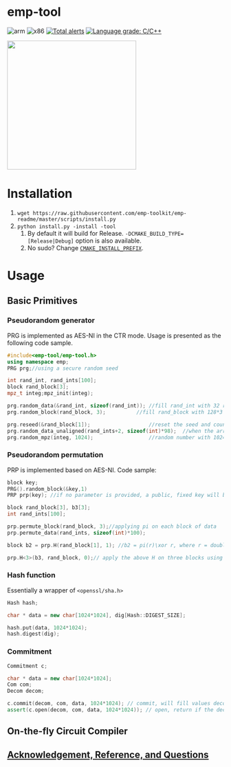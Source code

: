 # emp-tool
![arm](https://github.com/emp-toolkit/emp-tool/workflows/arm/badge.svg)
![x86](https://github.com/emp-toolkit/emp-tool/workflows/x86/badge.svg)
[![Total alerts](https://img.shields.io/lgtm/alerts/g/emp-toolkit/emp-tool.svg?logo=lgtm&logoWidth=18)](https://lgtm.com/projects/g/emp-toolkit/emp-tool/alerts/)
[![Language grade: C/C++](https://img.shields.io/lgtm/grade/cpp/g/emp-toolkit/emp-tool.svg?logo=lgtm&logoWidth=18)](https://lgtm.com/projects/g/emp-toolkit/emp-tool/context:cpp)

<img src="https://raw.githubusercontent.com/emp-toolkit/emp-readme/master/art/logo-full.jpg" width=300px/>



# Installation
1. `wget https://raw.githubusercontent.com/emp-toolkit/emp-readme/master/scripts/install.py`
2. `python install.py -install -tool`
    1. By default it will build for Release. `-DCMAKE_BUILD_TYPE=[Release|Debug]` option is also available.
    2. No sudo? Change [`CMAKE_INSTALL_PREFIX`](https://cmake.org/cmake/help/v2.8.8/cmake.html#variable%3aCMAKE_INSTALL_PREFIX).

# Usage

## Basic Primitives
### Pseudorandom generator
PRG is implemented as AES-NI in the CTR mode. Usage is presented as the following code sample.

```cpp
#include<emp-tool/emp-tool.h>
using namespace emp;
PRG prg;//using a secure random seed

int rand_int, rand_ints[100];
block rand_block[3];
mpz_t integ;mpz_init(integ);

prg.random_data(&rand_int, sizeof(rand_int)); //fill rand_int with 32 random bits
prg.random_block(rand_block, 3);	      //fill rand_block with 128*3 random bits

prg.reseed(&rand_block[1]);                   //reset the seed and counter in prg
prg.random_data_unaligned(rand_ints+2, sizeof(int)*98);  //when the array is not 128-bit-aligned
prg.random_mpz(integ, 1024);                  //random number with 1024 bits.
```

### Pseudorandom permutation
PRP is implemented based on AES-NI. Code sample:
```cpp
block key;
PRG().random_block(&key,1)
PRP prp(key); //if no parameter is provided, a public, fixed key will be used

block rand_block[3], b3[3];
int rand_ints[100];

prp.permute_block(rand_block, 3);//applying pi on each block of data
prp.permute_data(rand_ints, sizeof(int)*100);

block b2 = prp.H(rand_block[1], 1); //b2 = pi(r)\xor r, where r = doubling(random_block)\xor 1

prp.H<3>(b3, rand_block, 0);// apply the above H on three blocks using counter 0, 1, and 2 resp.
```

### Hash function
Essentially a wrapper of ```<openssl/sha.h>```
```cpp
Hash hash;

char * data = new char[1024*1024], dig[Hash::DIGEST_SIZE];

hash.put(data, 1024*1024);
hash.digest(dig);
```

### Commitment
```cpp
Commitment c;

char * data = new char[1024*1024];
Com com;
Decom decom;

c.commit(decom, com, data, 1024*1024); // commit, will fill values decom and com
assert(c.open(decom, com, data, 1024*1024)); // open, return if the decommitment is valid or not
```

## On-the-fly Circuit Compiler


## [Acknowledgement, Reference, and Questions](https://github.com/emp-toolkit/emp-readme/blob/master/README.md#citation)

